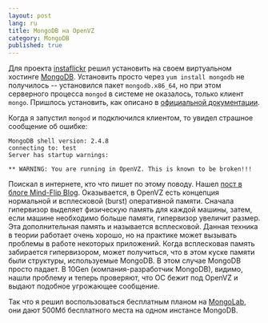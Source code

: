 ```yaml
---
layout: post
lang: ru
title: MongoDB на OpenVZ
category: MongoDB
published: true
---
```


Для проекта [instaflickr] решил установить на своем виртуальном хостинге 
[MongoDB]. Установить просто через `yum install mongodb` не получилось --
установился пакет `mongodb.x86_64`, но при этом серверного процесса `mongod` 
в системе не оказалось, только клиент `mongo`. Пришлось установить, как описано
в [официальной документации][install]. 

Когда я запустил `mongod` и подключился клиентом, то увидел страшное сообщение
об ошибке:

    MongoDB shell version: 2.4.8
    connecting to: test
    Server has startup warnings:
    
    ** WARNING: You are running in OpenVZ. This is known to be broken!!!
    

Поискал в интернете, кто что пишет по этому поводу. Нашел [пост в блоге
Mind-Flip Blog][mind-flip]. Оказывается, в OpenVZ есть концепция нормальной и
всплесковой (burst) оперативной памяти. Сначала гипервизор выделяет физическую
память для каждой машины, затем, если машине необходимо больше памяти,
гипервизор увеличит размер. Эта дополнительная память и называется всплесковой.
Данная техника в теории работает очень хорошо, но на практике может вызывать
проблемы в работе некоторых приложений. Когда всплесковая память забирается
гипервизором, может получиться, что в этом куске памяти были структуры,
используемые MongoDB.  В этом случае MongoDB просто падает. В 10Gen
(компания-разработчик MongoDB), видимо, нашли проблему и теперь проверяют, что
ОС бежит под OpenVZ и выдают подобное угрожающее сообщение.

Так что я решил воспользоваться бесплатным планом на [MongoLab], они дают 500Мб
бесплатного места на одном инстансе MongoDB.

[instaflickr]: https://github.com/schmooser/instaflickr
[MongoDB]: http://www.mongodb.org
[install]: http://docs.mongodb.org/manual/tutorial/install-mongodb-on-red-hat-centos-or-fedora-linux/
[mind-flip]: http://www.mind-flip.com/theBlog/2013/02/27/running-mongodb-in-a-virtual-environment/
[MongoLab]: http://mongolab.com


